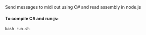 
Send messages to midi out using C# and read assembly in node.js 

#### To compile C# and run js:
<code>bash run.sh</code>

